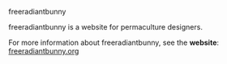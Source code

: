 freeradiantbunny

freeradiantbunny is a website for permaculture designers.

For more information about freeradiantbunny, see the **website**: [freeradiantbunny.org](https://freeradiantbunny.org/)
